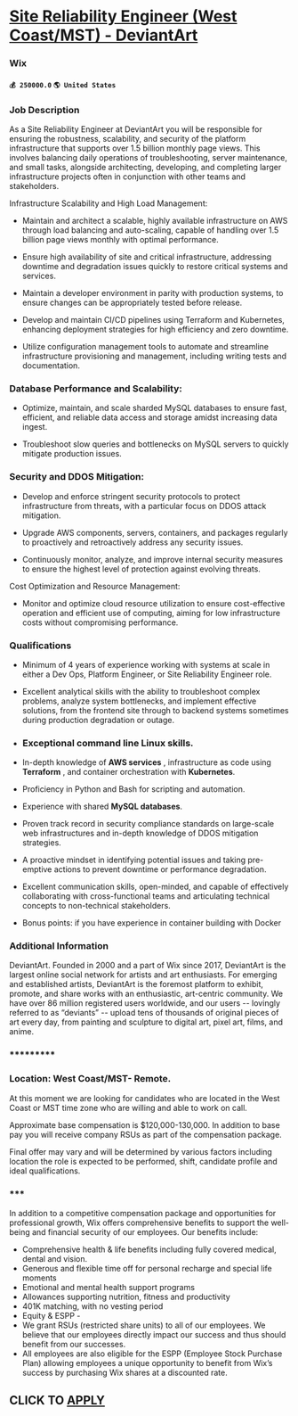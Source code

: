 # [Site Reliability Engineer (West Coast/MST) - DeviantArt](https://www.remotewlb.com/apply/site-reliability-engineer-west-coast-mst-deviantart-57326)  
### Wix  
#### `💰 250000.0` `🌎 United States`  

### Job Description

As a Site Reliability Engineer at DeviantArt you will be responsible for ensuring the robustness, scalability, and security of the platform infrastructure that supports over 1.5 billion monthly page views. This involves balancing daily operations of troubleshooting, server maintenance, and small tasks, alongside architecting, developing, and completing larger infrastructure projects often in conjunction with other teams and stakeholders.

Infrastructure Scalability and High Load Management:

  * Maintain and architect a scalable, highly available infrastructure on AWS through load balancing and auto-scaling, capable of handling over 1.5 billion page views monthly with optimal performance.

  * Ensure high availability of site and critical infrastructure, addressing downtime and degradation issues quickly to restore critical systems and services.

  * Maintain a developer environment in parity with production systems, to ensure changes can be appropriately tested before release.

  * Develop and maintain CI/CD pipelines using Terraform and Kubernetes, enhancing deployment strategies for high efficiency and zero downtime.

  * Utilize configuration management tools to automate and streamline infrastructure provisioning and management, including writing tests and documentation.

### Database Performance and Scalability:

  * Optimize, maintain, and scale sharded MySQL databases to ensure fast, efficient, and reliable data access and storage amidst increasing data ingest.

  * Troubleshoot slow queries and bottlenecks on MySQL servers to quickly mitigate production issues.

### Security and DDOS Mitigation:

  * Develop and enforce stringent security protocols to protect infrastructure from threats, with a particular focus on DDOS attack mitigation.

  * Upgrade AWS components, servers, containers, and packages regularly to proactively and retroactively address any security issues.

  * Continuously monitor, analyze, and improve internal security measures to ensure the highest level of protection against evolving threats.

Cost Optimization and Resource Management:

  * Monitor and optimize cloud resource utilization to ensure cost-effective operation and efficient use of computing, aiming for low infrastructure costs without compromising performance.

### Qualifications

  * Minimum of 4 years of experience working with systems at scale in either a Dev Ops, Platform Engineer, or Site Reliability Engineer role.

  * Excellent analytical skills with the ability to troubleshoot complex problems, analyze system bottlenecks, and implement effective solutions, from the frontend site through to backend systems sometimes during production degradation or outage.

  * ### Exceptional command line Linux skills.

  * In-depth knowledge of **AWS services** , infrastructure as code using **Terraform** , and container orchestration with **Kubernetes**.

  * Proficiency in Python and Bash for scripting and automation.

  * Experience with shared **MySQL databases**.

  * Proven track record in security compliance standards on large-scale web infrastructures and in-depth knowledge of DDOS mitigation strategies.

  * A proactive mindset in identifying potential issues and taking pre-emptive actions to prevent downtime or performance degradation.

  * Excellent communication skills, open-minded, and capable of effectively collaborating with cross-functional teams and articulating technical concepts to non-technical stakeholders.

  * Bonus points: if you have experience in container building with Docker

### Additional Information

DeviantArt. Founded in 2000 and a part of Wix since 2017, DeviantArt is the largest online social network for artists and art enthusiasts. For emerging and established artists, DeviantArt is the foremost platform to exhibit, promote, and share works with an enthusiastic, art-centric community. We have over 86 million registered users worldwide, and our users -- lovingly referred to as “deviants” -- upload tens of thousands of original pieces of art every day, from painting and sculpture to digital art, pixel art, films, and anime.

### *********

### Location: West Coast/MST- Remote.

At this moment we are looking for candidates who are located in the West Coast or MST time zone who are willing and able to work on call.

Approximate base compensation is $120,000-130,000. In addition to base pay you will receive company RSUs as part of the compensation package.

Final offer may vary and will be determined by various factors including location the role is expected to be performed, shift, candidate profile and ideal qualifications.

### ***

In addition to a competitive compensation package and opportunities for professional growth, Wix offers comprehensive benefits to support the well-being and financial security of our employees. Our benefits include:

  * Comprehensive health & life benefits including fully covered medical, dental and vision.
  * Generous and flexible time off for personal recharge and special life moments
  * Emotional and mental health support programs
  * Allowances supporting nutrition, fitness and productivity
  * 401K matching, with no vesting period
  * Equity & ESPP -
  * We grant RSUs (restricted share units) to all of our employees. We believe that our employees directly impact our success and thus should benefit from our successes.
  * All employees are also eligible for the ESPP (Employee Stock Purchase Plan) allowing employees a unique opportunity to benefit from Wix’s success by purchasing Wix shares at a discounted rate.

  
## CLICK TO [APPLY](https://www.remotewlb.com/apply/site-reliability-engineer-west-coast-mst-deviantart-57326)

